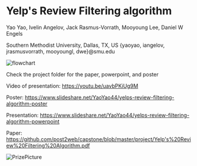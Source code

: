 # Yelp's Review Filtering algorithm

Yao Yao, Ivelin Angelov, Jack Rasmus-Vorrath, Mooyoung Lee, Daniel W Engels

Southern Methodist University, Dallas, TX, US
{yaoyao, iangelov, jrasmusvorrath, mooyoungl, dwe}@smu.edu


![flowchart](https://github.com/post2web/capstone/blob/master/flowchart.png)

Check the project folder for the paper, powerpoint, and poster

Video of presentation: https://youtu.be/uavbPKiUg9M

Poster: https://www.slideshare.net/YaoYao44/yelps-review-filtering-algorithm-poster

Presentation: https://www.slideshare.net/YaoYao44/yelps-review-filtering-algorithm-powerpoint

Paper: https://github.com/post2web/capstone/blob/master/project/Yelp's%20Review%20Filtering%20Algorithm.pdf

![PrizePicture](https://github.com/post2web/capstone/blob/master/PrizePicture.jpeg)
